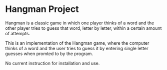 # Hangman Project

Hangman is a classic game in which one player thinks of a word and the other player tries to guess that word, letter by letter, within a certain amount of attempts.

This is an implementation of the Hangman game, where the computer thinks of a word and the user tries to guess it by entering single letter guesses when promted to by the program.

No current instruction for installation and use.

